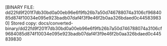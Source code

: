 [BINARY FILE: dd22fd9f201f7db30bd0a00eb96e6f9fb26b7a50d746788074a3106cf9684085d874f10034e095e923badb07daf4f3f9e46f2b0aa326bdaed0c445839830]
Stored copy: docs/converted-binary/dd22fd9f201f7db30bd0a00eb96e6f9fb26b7a50d746788074a3106cf9684085d874f10034e095e923badb07daf4f3f9e46f2b0aa326bdaed0c445839830
